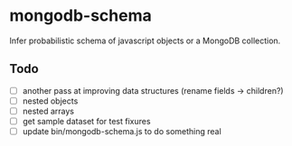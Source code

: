 # mongodb-schema

Infer probabilistic schema of javascript objects or a MongoDB collection.

## Todo

- [ ] another pass at improving data structures (rename fields -> children?)
- [ ] nested objects
- [ ] nested arrays
- [ ] get sample dataset for test fixures
- [ ] update bin/mongodb-schema.js to do something real
